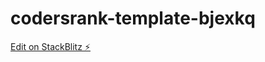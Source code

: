 # codersrank-template-bjexkq

[Edit on StackBlitz ⚡️](https://stackblitz.com/edit/codersrank-template-bjexkq)